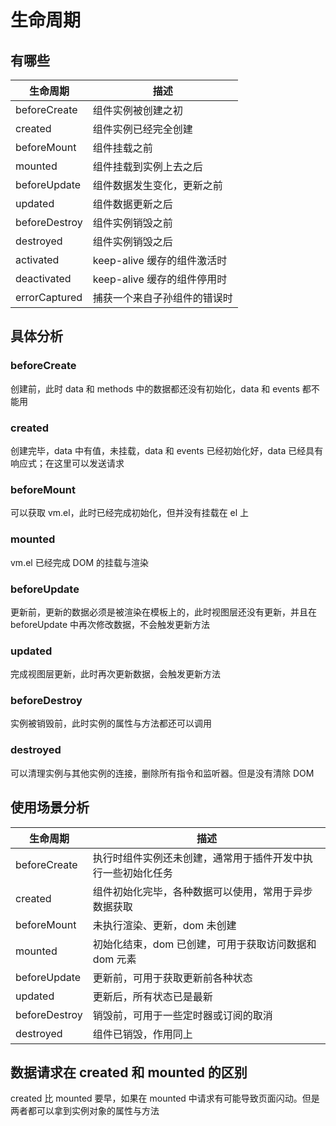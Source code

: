 # 生命周期

## 有哪些

| 生命周期      | 描述                         |
| ------------- | ---------------------------- |
| beforeCreate  | 组件实例被创建之初           |
| created       | 组件实例已经完全创建         |
| beforeMount   | 组件挂载之前                 |
| mounted       | 组件挂载到实例上去之后       |
| beforeUpdate  | 组件数据发生变化，更新之前   |
| updated       | 组件数据更新之后             |
| beforeDestroy | 组件实例销毁之前             |
| destroyed     | 组件实例销毁之后             |
| activated     | keep-alive 缓存的组件激活时  |
| deactivated   | keep-alive 缓存的组件停用时  |
| errorCaptured | 捕获一个来自子孙组件的错误时 |

## 具体分析

### beforeCreate

创建前，此时 data 和 methods 中的数据都还没有初始化，data 和 events 都不能用

### created

创建完毕，data 中有值，未挂载，data 和 events 已经初始化好，data 已经具有响应式；在这里可以发送请求

### beforeMount

可以获取 vm.el，此时已经完成初始化，但并没有挂载在 el 上

### mounted

vm.el 已经完成 DOM 的挂载与渲染

### beforeUpdate

更新前，更新的数据必须是被渲染在模板上的，此时视图层还没有更新，并且在 beforeUpdate 中再次修改数据，不会触发更新方法

### updated

完成视图层更新，此时再次更新数据，会触发更新方法

### beforeDestroy

实例被销毁前，此时实例的属性与方法都还可以调用

### destroyed

可以清理实例与其他实例的连接，删除所有指令和监听器。但是没有清除 DOM

## 使用场景分析

| 生命周期      | 描述                                                         |
| ------------- | ------------------------------------------------------------ |
| beforeCreate  | 执行时组件实例还未创建，通常用于插件开发中执行一些初始化任务 |
| created       | 组件初始化完毕，各种数据可以使用，常用于异步数据获取         |
| beforeMount   | 未执行渲染、更新，dom 未创建                                 |
| mounted       | 初始化结束，dom 已创建，可用于获取访问数据和 dom 元素        |
| beforeUpdate  | 更新前，可用于获取更新前各种状态                             |
| updated       | 更新后，所有状态已是最新                                     |
| beforeDestroy | 销毁前，可用于一些定时器或订阅的取消                         |
| destroyed     | 组件已销毁，作用同上                                         |

## 数据请求在 created 和 mounted 的区别

created 比 mounted 要早，如果在 mounted 中请求有可能导致页面闪动。但是两者都可以拿到实例对象的属性与方法
